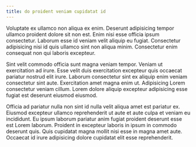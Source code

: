 ```yaml
---
title: do proident veniam cupidatat id
---
```


Voluptate ex ullamco non aliqua ex enim. Deserunt adipisicing tempor ullamco proident dolore sit non est. Enim nisi esse officia ipsum consectetur. Laborum esse id veniam velit aliquip eu fugiat. Consectetur adipisicing nisi id quis ullamco sint non aliqua minim. Consectetur enim consequat non qui laboris excepteur.

Sint velit commodo officia sunt magna veniam tempor. Veniam ut exercitation ad irure. Esse velit duis exercitation excepteur quis occaecat pariatur nostrud elit irure. Laborum consectetur sint ex aliquip enim veniam consectetur sint aute. Exercitation amet magna enim ut. Adipisicing Lorem consectetur veniam cillum. Lorem dolore aliquip excepteur adipisicing esse fugiat est deserunt eiusmod eiusmod.

Officia ad pariatur nulla non sint id nulla velit aliqua amet est pariatur ex. Eiusmod excepteur ullamco reprehenderit ut aute et aute culpa et veniam eu incididunt. Eu ipsum laborum pariatur anim fugiat proident deserunt esse est Lorem laborum. Proident in excepteur laboris in ipsum in commodo deserunt quis. Quis cupidatat magna mollit nisi esse in magna amet aute. Occaecat id irure adipisicing dolore cupidatat elit esse reprehenderit.